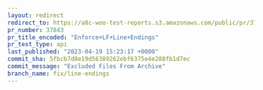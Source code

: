 ```yaml
---
layout: redirect
redirect_to: https://a8c-woo-test-reports.s3.amazonaws.com/public/pr/37843/api/index.html
pr_number: 37843
pr_title_encoded: "Enforce+LF+Line+Endings"
pr_test_type: api
last_published: "2023-04-19 15:23:17 +0000"
commit_sha: 5fbcb7d8e19d56389262ebf6375e4e288fb1d7ec
commit_message: "Excluded Files From Archive"
branch_name: fix/line-endings
---
```


